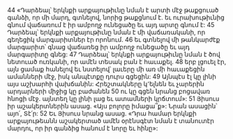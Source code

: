 44 «Դարձեալ՝ երկնքի արքայութիւնը նման է արտի մէջ թաքցուած գանձի, որ մի մարդ, գտնելով, նորից թաքցնում է. եւ ուրախութիւնից գնում վաճառում է իր ամբողջ ունեցածը եւ այդ արտը գնում է:
45 Դարձեալ՝ երկնքի արքայութիւնը նման է մի վաճառականի, որ գեղեցիկ մարգարիտներ էր որոնում. 46 եւ գտնելով մի թանկարժէք մարգարիտ՝ գնաց վաճառեց իր ամբողջ ունեցածը եւ այդ մարգարիտը գնեց:
47 Դարձեալ՝ երկնքի արքայութիւնը նման է ծով նետուած ուռկանի, որ ամէն տեսակ բան է հաւաքել. 48 երբ լցուել էր, այն ցամաք հանելով եւ նստելով՝ լաւերը մի առ մի հաւաքեցին ամանների մէջ, իսկ անպէտքը դուրս գցեցին: 49 Այնպէս էլ կը լինի այս աշխարհի վախճանին: Հրեշտակները կ՚ելնեն եւ չարերին արդարների միջից կը բաժանեն 50 ու կը գցեն նրանց բոցավառ հնոցի մէջ. այնտեղ կը լինի լաց եւ ատամների կրճտում»:
51 Յիսուս իր աշակերտներին ասաց. «Այս բոլորը իմացա՞ք»: Նրան ասացին՝ այո՛, Տէ՛ր: 52 Եւ Յիսուս նրանց ասաց. «Դրա համար երկնքի արքայութեանն աշակերտած ամէն օրէնսգէտ նման է տանուտէր մարդու, որ իր գանձից հանում է նորը եւ հինը»:
